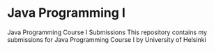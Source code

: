 # Java Programming I
Java Programming Course I Submissions
This repository contains my submissions for Java Programming Course I by University of Helsinki

